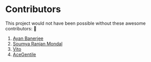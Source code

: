 # Contributors

This project would not have been possible without these awesome contributors: :tada:

1. [Ayan Banerjee](https://github.com/ayan-b)
2. [Soumya Ranjan Mondal](https://github.com/sasthabhoot)
3. [Vito](https://github.com/xit4)
4. [AceGentile](https://github.com/AceGentile)
